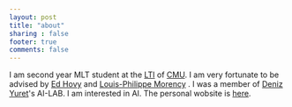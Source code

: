 ```yaml
---
layout: post
title: "about"
sharing : false
footer: true
comments: false
---
```

I am second year MLT student at the [LTI](http://lti.cs.cmu.edu) of [CMU](http://www.cmu.edu/). I am very fortunate to be advised by [Ed Hovy](https://www.cs.cmu.edu/~hovy/) and [Louis-Philippe Morency](http://www.cs.cmu.edu/~morency/) . I was a member of [Deniz Yuret](http://www.denizyuret.com/)'s AI-LAB. I am interested in AI. The personal wobsite is [here](http://www.cs.cmu.edu/~vcirik/).
